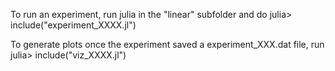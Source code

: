 To run an experiment, run julia in the "linear" subfolder and do
julia> include("experiment_XXXX.jl")

To generate plots once the experiment saved a experiment_XXX.dat file, run
julia> include("viz_XXXX.jl")